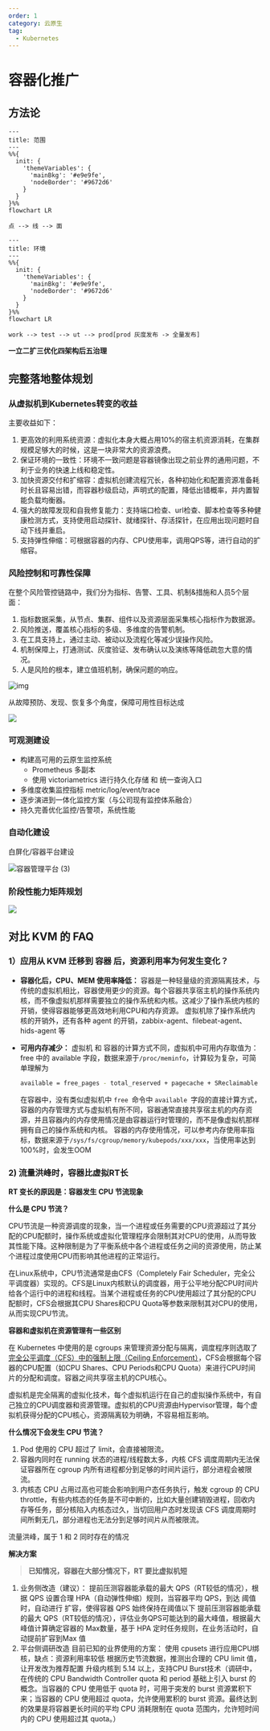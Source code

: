 ```yaml
---
order: 1
category: 云原生
tag:
  - Kubernetes
---
```


# 容器化推广

## 方法论

```mermaid
---
title: 范围
---
%%{
  init: {
    'themeVariables': {
      'mainBkg': '#e9e9fe',
      'nodeBorder': '#9672d6'
    }
  }
}%%
flowchart LR

点 --> 线 --> 面
```



```mermaid
---
title: 环境
---
%%{
  init: {
    'themeVariables': {
      'mainBkg': '#e9e9fe',
      'nodeBorder': '#9672d6'
    }
  }
}%%
flowchart LR

work --> test --> ut --> prod[prod 灰度发布 -> 全量发布]
```

**一立二扩三优化四架构后五治理**



## 完整落地整体规划

### 从虚拟机到Kubernetes转变的收益

主要收益如下：

1. 更高效的利用系统资源：虚拟化本身大概占用10%的宿主机资源消耗，在集群规模足够大的时候，这是一块非常大的资源浪费。
2. 保证环境的一致性：环境不一致问题是容器镜像出现之前业界的通用问题，不利于业务的快速上线和稳定性。
3. 加快资源交付和扩缩容：虚拟机创建流程冗长，各种初始化和配置资源准备耗时长且容易出错，而容器秒级启动，声明式的配置，降低出错概率，并内置智能负载均衡器。
4. 强大的故障发现和自我修复能力：支持端口检查、url检查、脚本检查等多种健康检测方式，支持使用启动探针、就绪探针、存活探针，在应用出现问题时自动下线并重启。
5. 支持弹性伸缩：可根据容器的内存、CPU使用率，调用QPS等，进行自动的扩缩容。

### 风险控制和可靠性保障

在整个风险管控链路中，我们分为指标、告警、工具、机制&措施和人员5个层面：

1. 指标数据采集，从节点、集群、组件以及资源层面采集核心指标作为数据源。
2. 风险推送，覆盖核心指标的多级、多维度的告警机制。
3. 在工具支持上，通过主动、被动以及流程化等减少误操作风险。
4. 机制保障上，打通测试、灰度验证、发布确认以及演练等降低疏忽大意的情况。
5. 人是风险的根本，建立值班机制，确保问题的响应。

![img](https://clay-blog.oss-cn-shanghai.aliyuncs.com/img/cbec63b68283f9c8c0edc3a7c9c3fc67506237.png)

从故障预防、发现、恢复多个角度，保障可用性目标达成

![](https://clay-blog.oss-cn-shanghai.aliyuncs.com/img/%E4%BA%91%E5%8E%9F%E7%94%9F%E5%8F%AF%E9%AB%98%E5%85%B4%E4%BF%9D%E9%9A%9C.png)

### 可观测建设

- 构建高可用的云原生监控系统
  - Prometheus 多副本
  - 使用 victoriametrics 进行持久化存储 和 统一查询入口
- 多维度收集监控指标 metric/log/event/trace
- 逐步演进到一体化监控方案（与公司现有监控体系融合）
- 持久完善优化监控/告警项，系统性能

### 自动化建设

白屏化/容器平台建设

![容器管理平台 (3)](https://clay-blog.oss-cn-shanghai.aliyuncs.com/img/%E5%AE%B9%E5%99%A8%E7%AE%A1%E7%90%86%E5%B9%B3%E5%8F%B0%20(3).png)

### 阶段性能力矩阵规划

![](https://clay-blog.oss-cn-shanghai.aliyuncs.com/img/k8s-plan.png)

## 对比 KVM 的 FAQ

### 1）应用从 KVM 迁移到 容器 后，资源利用率为何发生变化？

- **容器化后，CPU、MEM 使用率降低：**
  容器是一种轻量级的资源隔离技术，与传统的虚拟机相比，容器使用更少的资源。每个容器共享宿主机的操作系统内核，而不像虚拟机那样需要独立的操作系统和内核。这减少了操作系统内核的开销，使得容器能够更高效地利用CPU和内存资源。
  虚拟机除了操作系统内核的开销外，还有各种 agent 的开销，zabbix-agent、filebeat-agent、hids-agent 等

- **可用内存减少：**
  虚拟机 和 容器的计算方式不同，虚拟机中可用内存取值为：free 中的 available 字段，数据来源于`/proc/meminfo`，计算较为复杂，可简单理解为 

  ```bash
  available = free_pages - total_reserved + pagecache + SReclaimable = free_pages - Σ(min((max(lowmem) + high_watermark), managed)) + （pagecache - min(pagecache / 2, wmark_low)）+ （SReclaimable - min(SReclaimable/2, wmark_low)）
  ```


  在容器中，没有类似虚拟机中 `free `命令中 `available `字段的直接计算方式，容器的内存管理方式与虚拟机有所不同，容器通常直接共享宿主机的内存资源，并且容器内的内存使用情况是由容器运行时管理的，而不是像虚拟机那样拥有自己的操作系统和内核。
  容器的内存使用情况，可以参考内存使用率指标，数据来源于`/sys/fs/cgroup/memory/kubepods/xxx/xxx`，当使用率达到100%时，会发生OOM

  

### 2) 流量洪峰时，容器比虚拟RT长

**RT 变长的原因是：容器发生 CPU 节流现象**

**什么是 CPU 节流？**

CPU节流是一种资源调度的现象，当一个进程或任务需要的CPU资源超过了其分配的CPU配额时，操作系统或虚拟化管理程序会限制其对CPU的使用，从而导致其性能下降。这种限制是为了平衡系统中各个进程或任务之间的资源使用，防止某个进程过度使用CPU而影响其他进程的正常运行。

在Linux系统中，CPU节流通常是由CFS（Completely Fair Scheduler，完全公平调度器）实现的。CFS是Linux内核默认的调度器，用于公平地分配CPU时间片给各个运行中的进程和线程。当某个进程或任务的CPU使用超过了其分配的CPU配额时，CFS会根据其CPU Shares和CPU Quota等参数来限制其对CPU的使用，从而实现CPU节流。

**容器和虚拟机在资源管理有一些区别**

在 Kubernetes 中使用的是 cgroups 来管理资源分配与隔离，调度程序则选取了[完全公平调度（CFS）中的强制上限（Ceiling Enforcement）](https://link.zhihu.com/?target=https%3A//access.redhat.com/documentation/zh-cn/red_hat_enterprise_linux/7/html/resource_management_guide/sec-cpu%23sect-cfs)，CFS会根据每个容器的CPU配置（如CPU Shares、CPU Periods和CPU Quota）来进行CPU时间片的分配和调度。容器之间共享宿主机的CPU核心。

虚拟机是完全隔离的虚拟化技术，每个虚拟机运行在自己的虚拟操作系统中，有自己独立的CPU调度器和资源管理。虚拟机的CPU资源由Hypervisor管理，每个虚拟机获得分配的CPU核心，资源隔离较为明确，不容易相互影响。

**什么情况下会发生 CPU 节流？**

1. Pod 使用的 CPU 超过了 limit，会直接被限流。
2. 容器内同时在 running 状态的进程/线程数太多，内核 CFS 调度周期内无法保证容器所在 cgroup 内所有进程都分到足够的时间片运行，部分进程会被限流。
3. 内核态 CPU 占用过高也可能会影响到用户态任务执行，触发 cgroup 的 CPU throttle，有些内核态的任务是不可中断的，比如大量创建销毁进程，回收内存等任务，部分核陷入内核态过久，当切回用户态时发现该 CFS 调度周期时间所剩无几，部分进程也无法分到足够时间片从而被限流。

流量洪峰，属于 1 和 2 同时存在的情况

**解决方案**

> **已知情况，容器在大部分情况下，RT 要比虚拟机短**

1. 业务侧改造（建议）：
   提前压测容器能承载的最大 QPS（RT较低的情况），根据 QPS 设置合理 HPA（自动弹性伸缩）规则，当容器平均 QPS，到达 阈值时，自动进行 扩容，使得容器 QPS 始终保持在阈值以下
   提前压测容器能承载的最大 QPS（RT较低的情况），评估业务QPS可能达到的最大峰值，根据最大峰值计算确定容器的 Max数量，基于 HPA 定时任务规则，在业务活动时，自动提前扩容到Max 值
2. 平台侧调研改造
   目前已知的业界使用的方案：
   使用 cpusets 进行应用CPU绑核，缺点：资源利用率较低
   根据历史节流数据，推测出合理的 CPU limit 值，让开发改为推荐配置
   升级内核到 5.14 以上，支持CPU Burst技术（调研中，在传统的 CPU Bandwidth Controller quota 和 period 基础上引入 burst 的概念。当容器的 CPU 使用低于 quota 时，可用于突发的 burst 资源累积下来；当容器的 CPU 使用超过 quota，允许使用累积的 burst 资源。最终达到的效果是将容器更长时间的平均 CPU 消耗限制在 quota 范围内，允许短时间内的 CPU 使用超过其 quota。）
